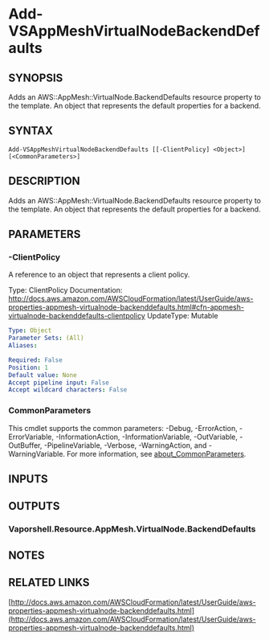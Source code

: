 # Add-VSAppMeshVirtualNodeBackendDefaults

## SYNOPSIS
Adds an AWS::AppMesh::VirtualNode.BackendDefaults resource property to the template.
An object that represents the default properties for a backend.

## SYNTAX

```
Add-VSAppMeshVirtualNodeBackendDefaults [[-ClientPolicy] <Object>] [<CommonParameters>]
```

## DESCRIPTION
Adds an AWS::AppMesh::VirtualNode.BackendDefaults resource property to the template.
An object that represents the default properties for a backend.

## PARAMETERS

### -ClientPolicy
A reference to an object that represents a client policy.

Type: ClientPolicy
Documentation: http://docs.aws.amazon.com/AWSCloudFormation/latest/UserGuide/aws-properties-appmesh-virtualnode-backenddefaults.html#cfn-appmesh-virtualnode-backenddefaults-clientpolicy
UpdateType: Mutable

```yaml
Type: Object
Parameter Sets: (All)
Aliases:

Required: False
Position: 1
Default value: None
Accept pipeline input: False
Accept wildcard characters: False
```

### CommonParameters
This cmdlet supports the common parameters: -Debug, -ErrorAction, -ErrorVariable, -InformationAction, -InformationVariable, -OutVariable, -OutBuffer, -PipelineVariable, -Verbose, -WarningAction, and -WarningVariable. For more information, see [about_CommonParameters](http://go.microsoft.com/fwlink/?LinkID=113216).

## INPUTS

## OUTPUTS

### Vaporshell.Resource.AppMesh.VirtualNode.BackendDefaults
## NOTES

## RELATED LINKS

[http://docs.aws.amazon.com/AWSCloudFormation/latest/UserGuide/aws-properties-appmesh-virtualnode-backenddefaults.html](http://docs.aws.amazon.com/AWSCloudFormation/latest/UserGuide/aws-properties-appmesh-virtualnode-backenddefaults.html)

